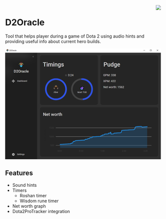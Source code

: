 <img src="img/icon.ico" align="right" height=64 />

# D2Oracle
Tool that helps player during a game of Dota 2 using audio hints and providing useful info about current hero builds.

<img src="img/main_window.png"  />

## Features
- Sound hints
- Timers
  - Roshan timer
  - Wisdom rune timer
- Net worth graph
- Dota2ProTracker integration
